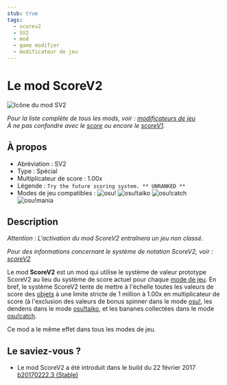```yaml
---
stub: true
tags:
  - scorev2
  - SV2
  - mod
  - game modifier
  - modificateur de jeu
---
```


# Le mod ScoreV2

![Icône du mod SV2](/wiki/shared/mods/SV2.png "Icône du mod ScoreV2 (SV2)")

*Pour la liste complète de tous les mods, voir : [modificateurs de jeu](/wiki/Game_modifier)*\
*À ne pas confondre avec le [score](/wiki/Score) ou encore le [scoreV1](/wiki/Score/ScoreV1).*

## À propos

- Abréviation : SV2
- Type : Spécial
- Multiplicateur de score : 1.00x
- Légende : `Try the future scoring system. ** UNRANKED **` <!-- non traduit dans le jeu en version française -->
- Modes de jeu compatibles : ![][osu!] ![][osu!taiko] ![][osu!catch] ![][osu!mania]

## Description

*Attention : L'activation du mod ScoreV2 entraînera un jeu non classé*.

*Pour des informations concernant le système de notation ScoreV2, voir : [scoreV2](/wiki/Score#scorev2)*

Le mod **ScoreV2** est un mod qui utilise le système de valeur prototype ScoreV2 au lieu du système de score actuel pour chaque [mode de jeu](/wiki/Game_mode). En bref, le système ScoreV2 tente de mettre à l'échelle toutes les valeurs de score des [objets](/wiki/Hit_object) à une limite stricte de 1 million à 1.00x en multiplicateur de score (à l'exclusion des valeurs de bonus spinner dans le mode [osu!](/wiki/Game_mode/osu!), les dendens dans le mode [osu!taiko](/wiki/Game_mode/osu!taiko), et les bananes collectées dans le mode [osu!catch](/wiki/Game_mode/osu!catch).

Ce mod a le même effet dans tous les modes de jeu.

## Le saviez-vous ?

- Le mod ScoreV2 a été introduit dans le build du 22 février 2017 [b20170222.3 (Stable)](https://osu.ppy.sh/home/changelog/stable40/20170222.3)

[osu!]: /wiki/shared/mode/osu.png "osu!"
[osu!taiko]: /wiki/shared/mode/taiko.png "osu!taiko"
[osu!catch]: /wiki/shared/mode/catch.png "osu!catch"
[osu!mania]: /wiki/shared/mode/mania.png "osu!mania"
